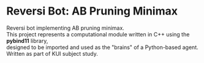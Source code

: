 # Reversi Bot: AB Pruning Minimax

Reversi bot implementing AB pruning minimax.  
This project represents a computational module written in C++ using the **pybind11** library,  
designed to be imported and used as the "brains" of a Python-based agent.  
Written as part of KUI subject study.
